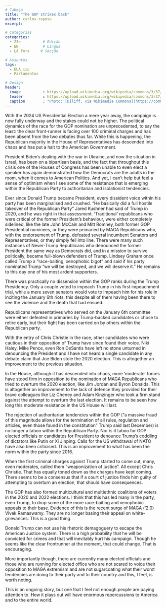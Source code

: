 ```yaml
---
# Cabeça
title: "The GOP strikes back"
author: carlos-raposo
excerpt:

# Categorias
categories:
  - 23e          # Edição
  - EN           # Língua
  - Lá Fora     # Secção

# Assuntos
tags:
  - EUA 🇺🇸
  - Parlamentos

# Design
header:
  image          : https://upload.wikimedia.org/wikipedia/commons/3/37/US_Capitol_Dome_High_Res_Jan_2006.jpg
  teaser         : https://upload.wikimedia.org/wikipedia/commons/3/37/US_Capitol_Dome_High_Res_Jan_2006.jpg
  caption        : "Photo: [Diliff, via Wikimedia Commons](https://commons.wikimedia.org/wiki/File:US_Capitol_Dome_High_Res_Jan_2006.jpg)"
---
```


With the 2024 US Presidential Election a mere year away, the campaign is now fully underway and the stakes could not be higher. The political dynamics of the race for the GOP nomination are unprecedented, to say the least: the clear front-runner is facing over 100 criminal charges and has been absent from the two debates thus far. While this is happening, the Republican majority in the House of Representatives has descended into chaos and has put a halt to the American Government.

President Biden’s dealing with the war in Ukraine, and now the situation in Israel, has been on a bipartisan basis, and the fact that throughout this crisis one of the Houses of Congress has been unable to even elect a speaker has again demonstrated how the Democrats are the adults in the room, when it comes to American Politics. And yet, I can’t help but feel a sense of optimism when I see some of the resistance that is emerging within the Republican Party to authoritarian and isolationist tendencies. 

Ever since Donald Trump became President, every dissident voice within his party has been marginalised and crushed. “He basically did a full hostile takeover of the Republican Party” Jared Kushner had said of Trump in 2020, and he was right in that assessment. ‘Traditional’ republicans who were critical of the former President’s behaviour, were either completely sidelined, like the late John McCain and Mitt Romney, both former GOP Presidential nominees, or they were primaried by MAGA Republicans who, with the endorsement of Trump, defeated several incumbent Senators and Representatives, or they simply fell into line. There were many such instances of Never-Trump Republicans who denounced the former President the same way as Democrats did, and in a mission to survive politically, became full-blown defenders of Trump. Lindsey Graham once called Trump a “race-baiting, xenophobic bigot” and said if his party nominated Trump “we will be destroyed, and we will deserve it.” He remains to this day one of his most ardent supporters.

There was practically no dissension within the GOP ranks during the Trump Presidency. Only a couple voted to impeach Trump in his first impeachment trial, while a mere seven senators would vote to impeach him for his role in inciting the January 6th riots, this despite all of them having been there to see the violence and the death that had ensued. 

Republicans representatives who served on the January 6th committee were either defeated in primaries by Trump-backed candidates or chose to retire early, but their fight has been carried on by others within the Republican party. 

With the entry of Chris Christie in the race, other candidates who were cautious in their opposition of Trump have since found their voice. Niki Haley, Mike Pence, even Ron DeSantis have left no stone unturned in denouncing the President and I have not heard a single candidate in any debate claim that Joe Biden stole the 2020 election. This is altogether an improvement to the previous situation.

In the House, although it has descended into chaos, more ‘moderate’ forces have stood firm in opposition to the nomination of MAGA Republicans who tried to overturn the 2020 election, like Jim Jordan and Byron Donalds. This is altogether an improvement to the lack of defence they provided for their brave colleagues like Liz Cheney and Adam Kinzinger who took a firm stand against the attempt to overturn the last election. It remains to be seen how long this moderate resistance in the US House will last.

The rejection of authoritarian tendencies within the GOP (“a massive fraud of this magnitude allows for the termination of all rules, regulation and articles, even those found in the constitution” Trump said last December) is no longer a taboo within the Republican Party. Nor is it taboo for GOP elected officials or candidates for President to denounce Trump’s coddling of dictators like Putin or Xi Jinping. Calls for the US withdrawal of NATO have also been criticised. This is an improvement to what has been the norm within the party since 2016.

When the first criminal charges against Trump started to come out, many, even moderates, called them “weaponization of justice”. All except Chris Christie. That has equally toned down as the charges have kept coming. There seems to be a consensus that if a court of justice finds him guilty of attempting to overturn an election, that should have consequences.

The GOP has also formed multicultural and multiethnic coalitions of voters in the 2020 and 2022 elections. I think that this has led many in the party, even Trump, to drop some of the more race-baiting and xenophobic appeals to their base. Evidence of this is the recent surge of MAGA (‘2.0) Vivek Ramaswamy. They are no longer basing their appeal on white-grievances. This is a good thing.

Donald Trump can not use his rhetoric demagoguery to escape the American Justice system. There is a high probability that he will be convicted for crimes and that will inevitably hurt his campaign. Though he seems like the clear frontrunner at the moment, that could change. That is encouraging. 

More importantly though, there are currently many elected officials and those who are running for elected office who are not scared to voice their opposition to MAGA extremism and are not sugarcoating what their worst tendencies are doing to their party and to their country and this, I feel, is worth noting. 

This is an ongoing story, but one that I feel not enough people are paying attention to. How it plays out will have enormous repercussions to America and to the entire world.
